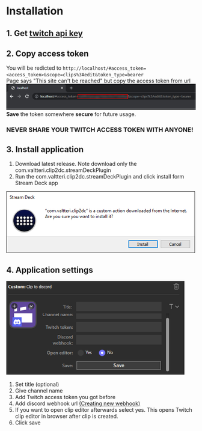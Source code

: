 # Installation
## 1. Get [twitch api key](https://id.twitch.tv/oauth2/authorize?client_id=l0a7jchcfebrzsoz3mr2v9s72vmrdg&redirect_uri=http://localhost&response_type=token&scope=clips:edit)
## 2. Copy access token
You will be redicted to `http://localhost/#access_token=<access_token>&scope=clips%3Aedit&token_type=bearer`  
Page says "This site can't be reached" but copy the access token from url  
![Access token url](/img/authToken.png)  
**Save** the token somewhere **secure** for future usage.  
### NEVER SHARE YOUR TWITCH ACCESS TOKEN WITH ANYONE!  
## 3. Install application
1. Download latest release. Note download only the com.valtteri.clip2dc.streamDeckPlugin
2. Run the com.valtteri.clip2dc.streamDeckPlugin and click install form Stream Deck app  
  
![Install application](img/installApp.png)
## 4. Application settings
![Application settings](img/appSettings.png)
1. Set title (optional)
2. Give channel name
3. Add Twitch access token you got before
4. Add discord webhook url [(Creating new webhook)](https://support.discord.com/hc/en-us/articles/228383668-Intro-to-Webhooks)
5. If you want to open clip editor afterwards select yes. This opens Twitch clip editor in browser after clip is created.
6. Click save
